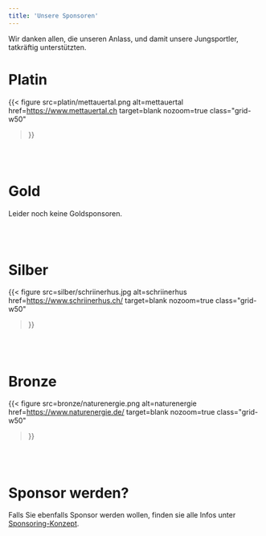 ```yaml
---
title: 'Unsere Sponsoren'
---
```


Wir danken allen, die unseren Anlass, und damit unsere Jungsportler, tatkräftig unterstützten.

Platin
======

{{< figure
    src=platin/mettauertal.png
    alt=mettauertal
    href=https://www.mettauertal.ch
    target=blank
    nozoom=true
    class="grid-w50"
>}}


<br></br>

Gold
====

Leider noch keine Goldsponsoren.


<br></br>

Silber
======

{{< figure
    src=silber/schriinerhus.jpg
    alt=schriinerhus
    href=https://www.schriinerhus.ch/
    target=blank
    nozoom=true
    class="grid-w50"
>}}


<br></br>

Bronze
======

{{< figure
    src=bronze/naturenergie.png
    alt=naturenergie
    href=https://www.naturenergie.de/
    target=blank
    nozoom=true
    class="grid-w50"
>}}


<br></br>

Sponsor werden?
===============

Falls Sie ebenfalls Sponsor werden wollen,
finden sie alle Infos unter [Sponsoring-Konzept](/marketing/konzept).
